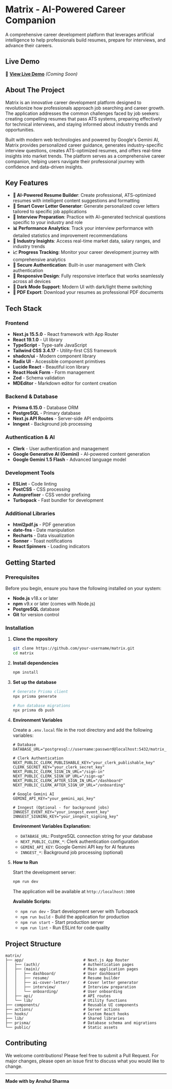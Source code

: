 # Matrix - AI-Powered Career Companion

A comprehensive career development platform that leverages artificial intelligence to help professionals build resumes, prepare for interviews, and advance their careers.

## Live Demo

🚀 **[View Live Demo](https://your-demo-url.com)** *(Coming Soon)*

## About The Project

Matrix is an innovative career development platform designed to revolutionize how professionals approach job searching and career growth. The application addresses the common challenges faced by job seekers: creating compelling resumes that pass ATS systems, preparing effectively for technical interviews, and staying informed about industry trends and opportunities.

Built with modern web technologies and powered by Google's Gemini AI, Matrix provides personalized career guidance, generates industry-specific interview questions, creates ATS-optimized resumes, and offers real-time insights into market trends. The platform serves as a comprehensive career companion, helping users navigate their professional journey with confidence and data-driven insights.

## Key Features

- **🤖 AI-Powered Resume Builder**: Create professional, ATS-optimized resumes with intelligent content suggestions and formatting
- **📝 Smart Cover Letter Generator**: Generate personalized cover letters tailored to specific job applications
- **🎯 Interview Preparation**: Practice with AI-generated technical questions specific to your industry and role
- **📊 Performance Analytics**: Track your interview performance with detailed statistics and improvement recommendations
- **🏢 Industry Insights**: Access real-time market data, salary ranges, and industry trends
- **📈 Progress Tracking**: Monitor your career development journey with comprehensive analytics
- **🔐 Secure Authentication**: Built-in user management with Clerk authentication
- **📱 Responsive Design**: Fully responsive interface that works seamlessly across all devices
- **🌙 Dark Mode Support**: Modern UI with dark/light theme switching
- **📄 PDF Export**: Download your resumes as professional PDF documents

## Tech Stack

### Frontend
- **Next.js 15.5.0** - React framework with App Router
- **React 19.1.0** - UI library
- **TypeScript** - Type-safe JavaScript
- **Tailwind CSS 3.4.17** - Utility-first CSS framework
- **shadcn/ui** - Modern component library
- **Radix UI** - Accessible component primitives
- **Lucide React** - Beautiful icon library
- **React Hook Form** - Form management
- **Zod** - Schema validation
- **MDEditor** - Markdown editor for content creation

### Backend & Database
- **Prisma 6.15.0** - Database ORM
- **PostgreSQL** - Primary database
- **Next.js API Routes** - Server-side API endpoints
- **Inngest** - Background job processing

### Authentication & AI
- **Clerk** - User authentication and management
- **Google Generative AI (Gemini)** - AI-powered content generation
- **Google Gemini 1.5 Flash** - Advanced language model

### Development Tools
- **ESLint** - Code linting
- **PostCSS** - CSS processing
- **Autoprefixer** - CSS vendor prefixing
- **Turbopack** - Fast bundler for development

### Additional Libraries
- **html2pdf.js** - PDF generation
- **date-fns** - Date manipulation
- **Recharts** - Data visualization
- **Sonner** - Toast notifications
- **React Spinners** - Loading indicators

## Getting Started

### Prerequisites

Before you begin, ensure you have the following installed on your system:

- **Node.js** v18.x or later
- **npm** v9.x or later (comes with Node.js)
- **PostgreSQL** database
- **Git** for version control

### Installation

1. **Clone the repository**
   ```bash
   git clone https://github.com/your-username/matrix.git
   cd matrix
   ```

2. **Install dependencies**
   ```bash
   npm install
   ```

3. **Set up the database**
   ```bash
   # Generate Prisma client
   npx prisma generate
   
   # Run database migrations
   npx prisma db push
   ```

4. **Environment Variables**

   Create a `.env.local` file in the root directory and add the following variables:

   ```env
   # Database
   DATABASE_URL="postgresql://username:password@localhost:5432/matrix_db"

   # Clerk Authentication
   NEXT_PUBLIC_CLERK_PUBLISHABLE_KEY="your_clerk_publishable_key"
   CLERK_SECRET_KEY="your_clerk_secret_key"
   NEXT_PUBLIC_CLERK_SIGN_IN_URL="/sign-in"
   NEXT_PUBLIC_CLERK_SIGN_UP_URL="/sign-up"
   NEXT_PUBLIC_CLERK_AFTER_SIGN_IN_URL="/dashboard"
   NEXT_PUBLIC_CLERK_AFTER_SIGN_UP_URL="/onboarding"

   # Google Gemini AI
   GEMINI_API_KEY="your_gemini_api_key"

   # Inngest (Optional - for background jobs)
   INNGEST_EVENT_KEY="your_inngest_event_key"
   INNGEST_SIGNING_KEY="your_inngest_signing_key"
   ```

   **Environment Variables Explanation:**
   - `DATABASE_URL`: PostgreSQL connection string for your database
   - `NEXT_PUBLIC_CLERK_*`: Clerk authentication configuration
   - `GEMINI_API_KEY`: Google Gemini API key for AI features
   - `INNGEST_*`: Background job processing (optional)

5. **How to Run**

   Start the development server:
   ```bash
   npm run dev
   ```

   The application will be available at `http://localhost:3000`

   **Available Scripts:**
   - `npm run dev` - Start development server with Turbopack
   - `npm run build` - Build the application for production
   - `npm run start` - Start production server
   - `npm run lint` - Run ESLint for code quality

## Project Structure

```
matrix/
├── app/                          # Next.js App Router
│   ├── (auth)/                   # Authentication pages
│   ├── (main)/                   # Main application pages
│   │   ├── dashboard/            # User dashboard
│   │   ├── resume/               # Resume builder
│   │   ├── ai-cover-letter/      # Cover letter generator
│   │   ├── interview/            # Interview preparation
│   │   └── onboarding/           # User onboarding
│   ├── api/                      # API routes
│   └── lib/                      # Utility functions
├── components/                   # Reusable UI components
├── actions/                      # Server actions
├── hooks/                        # Custom React hooks
├── lib/                          # Shared libraries
├── prisma/                       # Database schema and migrations
└── public/                       # Static assets
```

## Contributing

We welcome contributions! Please feel free to submit a Pull Request. For major changes, please open an issue first to discuss what you would like to change.


---

**Made with by Anshul Sharma**
